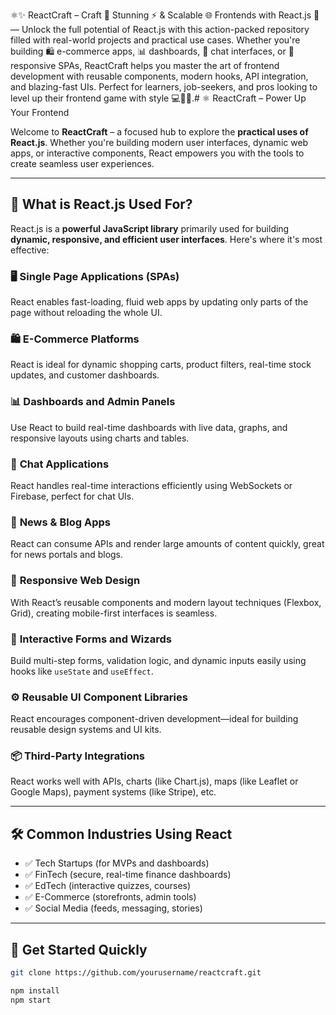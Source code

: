 ⚛️✨ ReactCraft – Craft 🔧 Stunning ⚡ & Scalable 🌐 Frontends with React.js 🚀 — Unlock the full potential of React.js with this action-packed repository filled with real-world projects and practical use cases. Whether you're building 🛍️ e-commerce apps, 📊 dashboards, 💬 chat interfaces, or 📱 responsive SPAs, ReactCraft helps you master the art of frontend development with reusable components, modern hooks, API integration, and blazing-fast UIs. Perfect for learners, job-seekers, and pros looking to level up their frontend game with style 💻🎯💙.# ⚛️ ReactCraft – Power Up Your Frontend  

Welcome to **ReactCraft** – a focused hub to explore the **practical uses of React.js**. Whether you're building modern user interfaces, dynamic web apps, or interactive components, React empowers you with the tools to create seamless user experiences.  

---

## 🌟 What is React.js Used For?  

React.js is a **powerful JavaScript library** primarily used for building **dynamic, responsive, and efficient user interfaces**. Here's where it's most effective:

### 🖥️ **Single Page Applications (SPAs)**  
React enables fast-loading, fluid web apps by updating only parts of the page without reloading the whole UI.

### 🛍️ **E-Commerce Platforms**  
React is ideal for dynamic shopping carts, product filters, real-time stock updates, and customer dashboards.

### 📊 **Dashboards and Admin Panels**  
Use React to build real-time dashboards with live data, graphs, and responsive layouts using charts and tables.

### 💬 **Chat Applications**  
React handles real-time interactions efficiently using WebSockets or Firebase, perfect for chat UIs.

### 📰 **News & Blog Apps**  
React can consume APIs and render large amounts of content quickly, great for news portals and blogs.

### 📱 **Responsive Web Design**  
With React’s reusable components and modern layout techniques (Flexbox, Grid), creating mobile-first interfaces is seamless.

### 🔁 **Interactive Forms and Wizards**  
Build multi-step forms, validation logic, and dynamic inputs easily using hooks like `useState` and `useEffect`.

### ⚙️ **Reusable UI Component Libraries**  
React encourages component-driven development—ideal for building reusable design systems and UI kits.

### 📦 **Third-Party Integrations**  
React works well with APIs, charts (like Chart.js), maps (like Leaflet or Google Maps), payment systems (like Stripe), etc.

---

## 🛠 Common Industries Using React  

- ✅ Tech Startups (for MVPs and dashboards)  
- ✅ FinTech (secure, real-time finance dashboards)  
- ✅ EdTech (interactive quizzes, courses)  
- ✅ E-Commerce (storefronts, admin tools)  
- ✅ Social Media (feeds, messaging, stories)  

---

## 🚀 Get Started Quickly  

```bash
git clone https://github.com/yourusername/reactcraft.git

npm install
npm start
